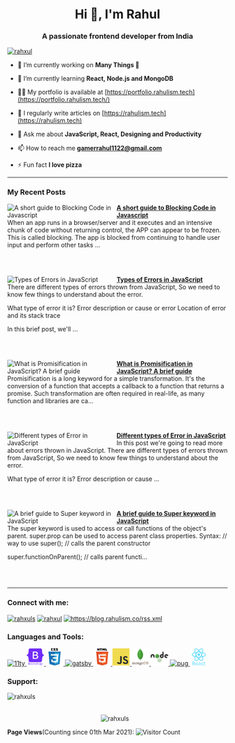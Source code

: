 <h1 align="center">Hi 👋, I'm Rahul</h1>
<h3 align="center">A passionate frontend developer from India</h3>

<p align="left"> <a href="https://twitter.com/rahxul" target="blank"><img src="https://img.shields.io/twitter/follow/rahxul?logo=twitter&style=for-the-badge" alt="rahxul" /></a> </p>

- 🔭 I’m currently working on **Many Things 🥺**

- 🌱 I’m currently learning **React, Node.js and MongoDB**

- 👨‍💻 My portfolio is available at [https://portfolio.rahulism.tech](https://portfolio.rahulism.tech/)

- 📝 I regularly write articles on [https://rahulism.tech](https://rahulism.tech)

- 💬 Ask me about **JavaScript, React, Designing and Productivity**

- 📫 How to reach me **gamerrahul1122@gmail.com**

- ⚡ Fun fact **I love pizza**

<hr>

### My Recent Posts

<!-- HASHNODE_BLOG:START -->
<p align="left">
<a href="https://rahulism.hashnode.dev/a-short-guide-to-blocking-code-in-javascript" title="A short guide to Blocking Code in Javascript"><img src="https://cdn.hashnode.com/res/hashnode/image/upload/v1619575900594/HpOgInAb4.png" alt="A short guide to Blocking Code in Javascript" width="250px" align="left" /></a>
<a href="https://rahulism.hashnode.dev/a-short-guide-to-blocking-code-in-javascript" title="A short guide to Blocking Code in Javascript"><strong>A short guide to Blocking Code in Javascript</strong></a>
<br/> When an app runs in a browser/server and it executes and an intensive chunk of code without returning control, the APP can appear to be frozen. 
This is called blocking. The app is blocked from continuing to handle user input and perform other tasks ... </p> <br/> <br/>
<p align="left">
<a href="https://rahulism.hashnode.dev/types-of-errors-in-javascript" title="Types of Errors in JavaScript"><img src="https://cdn.hashnode.com/res/hashnode/image/upload/v1619489823311/Yi-9h4pNg.png" alt="Types of Errors in JavaScript" width="250px" align="left" /></a>
<a href="https://rahulism.hashnode.dev/types-of-errors-in-javascript" title="Types of Errors in JavaScript"><strong>Types of Errors in JavaScript</strong></a>
<br/> There are different types of errors thrown from JavaScript, So we need to know few things to understand about the error. 

What type of error it is?
Error description or cause or error
Location of error and its stack trace

In this brief post, we'll ... </p> <br/> <br/>
<p align="left">
<a href="https://rahulism.hashnode.dev/what-is-promisification-in-javascript-a-brief-guide" title="What is Promisification in JavaScript? A brief guide"><img src="https://cdn.hashnode.com/res/hashnode/image/upload/v1619407392194/jNNlgRb4v.png" alt="What is Promisification in JavaScript? A brief guide" width="250px" align="left" /></a>
<a href="https://rahulism.hashnode.dev/what-is-promisification-in-javascript-a-brief-guide" title="What is Promisification in JavaScript? A brief guide"><strong>What is Promisification in JavaScript? A brief guide</strong></a>
<br/> Promisification is a long keyword for a simple transformation. It's the conversion of a function that accepts a callback to a function that returns a promise. 
Such transformation are often required in real-life, as many function and libraries are ca... </p> <br/> <br/>
<p align="left">
<a href="https://rahulism.hashnode.dev/different-types-of-error-in-javascript" title="Different types of Error in JavaScript"><img src="https://cdn.hashnode.com/res/hashnode/image/upload/v1619317775998/y1Zdm5hIJ.png" alt="Different types of Error in JavaScript" width="250px" align="left" /></a>
<a href="https://rahulism.hashnode.dev/different-types-of-error-in-javascript" title="Different types of Error in JavaScript"><strong>Different types of Error in JavaScript</strong></a>
<br/> In this post we're going to read more about errors thrown in JavaScript. 
There are different types of errors thrown from JavaScript, So we need to know few things to understand about the error. 

What type of error it is?
Error description or cause ... </p> <br/> <br/>
<p align="left">
<a href="https://rahulism.hashnode.dev/a-brief-guide-to-super-keyword-in-javascript" title="A brief guide to Super keyword in JavaScript"><img src="https://cdn.hashnode.com/res/hashnode/image/upload/v1619233845867/kfnNyqBLW.png" alt="A brief guide to Super keyword in JavaScript" width="250px" align="left" /></a>
<a href="https://rahulism.hashnode.dev/a-brief-guide-to-super-keyword-in-javascript" title="A brief guide to Super keyword in JavaScript"><strong>A brief guide to Super keyword in JavaScript</strong></a>
<br/> The super keyword is used to access or call functions of the object's parent. super.prop can be used to access parent class properties. 
Syntax: 
// way to use
super(); // calls the parent constructor

super.functionOnParent(); // calls parent functi... </p> <br/> <br/>
<!-- HASHNODE_BLOG:END -->


<hr>

<h3 align="left">Connect with me:</h3>
<p align="left">
<a href="https://dev.to/rahxuls" target="blank"><img align="center" src="https://cdn.jsdelivr.net/npm/simple-icons@3.0.1/icons/dev-dot-to.svg" alt="rahxuls" height="30" width="40" /></a>
<a href="https://twitter.com/rahxul" target="blank"><img align="center" src="https://cdn.jsdelivr.net/npm/simple-icons@3.0.1/icons/twitter.svg" alt="rahxul" height="30" width="40" /></a>
<a href="/https://blog.rahulism.co/rss.xml" target="blank"><img align="center" src="https://cdn.jsdelivr.net/npm/simple-icons@3.0.1/icons/rss.svg" alt="https://blog.rahulism.co/rss.xml" height="30" width="40" /></a>
</p>

<h3 align="left">Languages and Tools:</h3>
<p align="left"> <a href="https://www.11ty.dev/" target="_blank"> <img src="https://gist.githubusercontent.com/vivek32ta/c7f7bf583c1fb1c58d89301ea40f37fd/raw/f4c85cce5790758286b8f155ef9a177710b995df/11ty.svg" alt="11ty" width="40" height="40"/> </a> <a href="https://getbootstrap.com" target="_blank"> <img src="https://raw.githubusercontent.com/devicons/devicon/master/icons/bootstrap/bootstrap-plain-wordmark.svg" alt="bootstrap" width="40" height="40"/> </a> <a href="https://www.w3schools.com/css/" target="_blank"> <img src="https://raw.githubusercontent.com/devicons/devicon/master/icons/css3/css3-original-wordmark.svg" alt="css3" width="40" height="40"/> </a> <a href="https://www.gatsbyjs.com/" target="_blank"> <img src="https://www.vectorlogo.zone/logos/gatsbyjs/gatsbyjs-icon.svg" alt="gatsby" width="40" height="40"/> </a> <a href="https://www.w3.org/html/" target="_blank"> <img src="https://raw.githubusercontent.com/devicons/devicon/master/icons/html5/html5-original-wordmark.svg" alt="html5" width="40" height="40"/> </a> <a href="https://developer.mozilla.org/en-US/docs/Web/JavaScript" target="_blank"> <img src="https://raw.githubusercontent.com/devicons/devicon/master/icons/javascript/javascript-original.svg" alt="javascript" width="40" height="40"/> </a> <a href="https://www.mongodb.com/" target="_blank"> <img src="https://raw.githubusercontent.com/devicons/devicon/master/icons/mongodb/mongodb-original-wordmark.svg" alt="mongodb" width="40" height="40"/> </a> <a href="https://nodejs.org" target="_blank"> <img src="https://raw.githubusercontent.com/devicons/devicon/master/icons/nodejs/nodejs-original-wordmark.svg" alt="nodejs" width="40" height="40"/> </a> <a href="https://pugjs.org" target="_blank"> <img src="https://cdn.worldvectorlogo.com/logos/pug.svg" alt="pug" width="40" height="40"/> </a> <a href="https://reactjs.org/" target="_blank"> <img src="https://raw.githubusercontent.com/devicons/devicon/master/icons/react/react-original-wordmark.svg" alt="react" width="40" height="40"/> </a> </p>

<h3 align="left">Support:</h3>
<p><a href="https://www.buymeacoffee.com/rahxuls"> <img align="left" src="https://cdn.buymeacoffee.com/buttons/v2/default-yellow.png" height="50" width="210" alt="rahxuls" /></a></p><br><br>

<p>&nbsp;<img align="center" src="https://github-readme-stats.vercel.app/api?username=rahxuls&show_icons=true&locale=en" alt="rahxuls" /></p>

**Page Views**(Counting since 01th Mar 2021): ![Visitor Count](https://profile-counter.glitch.me/rahxuls/count.svg)
